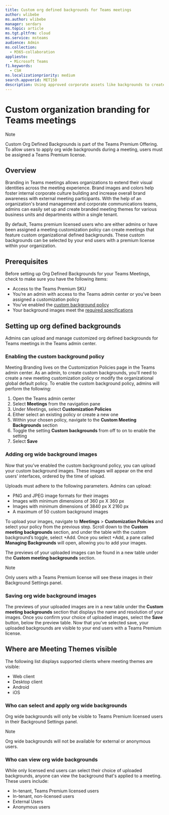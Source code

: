 ```yaml
---
title: Custom org defined backgrounds for Teams meetings
author: wlibebe
ms.author: wlibebe
manager: serdars
ms.topic: article
ms.tgt.pltfrm: cloud
ms.service: msteams
audience: Admin
ms.collection: 
  - M365-collaboration
appliesto: 
  - Microsoft Teams
f1.keywords:
  - CSH
ms.localizationpriority: medium
search.appverid: MET150
description: Using approved corporate assets like backgrounds to create custom backgrounds for Teams meetings within your organization.
---
```


# Custom organization branding for Teams meetings

> [!NOTE]
> Custom Org Defined Backgrounds is part of the Teams Premium Offering. To allow users to apply org wide backgrounds during a meeting, users must be assigned a Teams Premium license.  

## Overview

Branding in Teams meetings allows organizations to extend their visual identities across the meeting experience. Brand images and colors help foster internal corporate culture building and increase overall brand awareness with external meeting participants. With the help of an organization's brand management and corporate communications teams, admins can easily set up and create branded meeting themes for various business units and departments within a single tenant.


By default, Teams premium licensed users who are either admins or have been assigned a meeting customization policy can create meetings that feature custom organizational defined backgrounds. These custom backgrounds can be selected by your end users with a premium license within your organization.

## Prerequisites

Before setting up Org Defined Backgrounds for your Teams Meetings, check to make sure you have the following items:

- Access to the Teams Premium SKU
- You’re an admin with access to the Teams admin center or you’ve been assigned a customization policy
- You’ve enabled the [custom background policy](#enabling-the-custom-background-policy)
- Your background images meet the [required specifications](#adding-org-wide-background-images)

## Setting up org defined backgrounds

Admins can upload and manage customized org defined backgrounds for Teams meetings in the Teams admin center.

### Enabling the custom background policy

Meeting Branding lives on the Customization Policies page in the Teams admin center. As an admin, to create custom backgrounds, you'll need to create a new meeting customization policy or modify the organizational global default policy.
To enable the custom background policy, admins will perform the following:

1. Open the Teams admin center
2. Select **Meetings** from the navigation pane
3. Under Meetings, select **Customization Policies**
4. Either select an existing policy or create a new one
5. Within your chosen policy, navigate to the **Custom Meeting Backgrounds** section
6. Toggle the setting **Custom backgrounds** from off to on to enable the setting
7. Select **Save**

### Adding org wide background images

Now that you’ve enabled the custom background policy, you can upload your custom background images. These images will appear on the end users’ interfaces, ordered by the time of upload.

Uploads must adhere to the following parameters. Admins can upload:

- PNG and JPEG image formats for their images
- Images with minimum dimensions of 360 px X 360 px
- Images with minimum dimensions of 3840 px X 2160 px
- A maximum of 50 custom background images

To upload your images, navigate to **Meetings** > **Customization Policies** and select your policy from the previous step. Scroll down to the **Custom meeting backgrounds** section, and under the table with the custom background’s toggle, select +Add. Once you select +Add, a pane called **Managing Backgrounds** will open, allowing you to add your images.

The previews of your uploaded images can be found in a new table under the **Custom meeting backgrounds** section.

> [!NOTE]
> Only users with a Teams Premium license will see these images in their Background Settings panel.

### Saving org wide background images

The previews of your uploaded images are in a new table under the **Custom meeting backgrounds** section that displays the name and resolution of your images. Once you confirm your choice of uploaded images, select the **Save** button, below the preview table. Now that you’ve selected save, your uploaded backgrounds are visible to your end users with a Teams Premium license.

## Where are Meeting Themes visible

The following list displays supported clients where meeting themes are visible:

- Web client
- Desktop client
- Android
- iOS

### Who can select and apply org wide backgrounds

Org wide backgrounds will only be visible to Teams Premium licensed users in their Background Settings panel.  

> [!NOTE]
> Org wide backgrounds will not be available for external or anonymous users.

### Who can view org wide backgrounds

While only licensed end users can select their choice of uploaded backgrounds, anyone can view the background that's applied to a meeting. These users include:

- In-tenant, Teams Premium licensed users
- In-tenant, non-licensed users
- External Users
- Anonymous users
